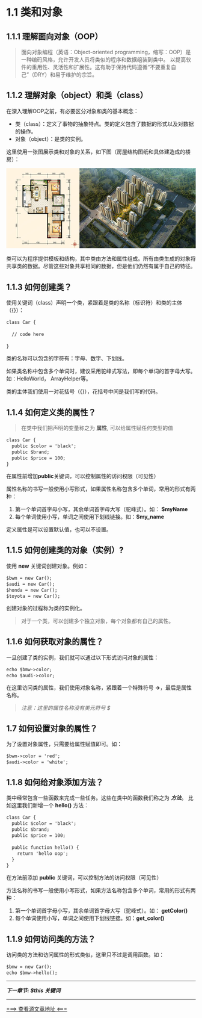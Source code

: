 # 1.1 类和对象
## 1.1.1 理解面向对象（OOP）
>面向对象编程（英语：Object-oriented programming，缩写：OOP）是一种编码风格，允许开发人员将类似的程序和数据组装到类中。 以提高软件的重用性、灵活性和扩展性。这有助于保持代码遵循“不要重复自己”（DRY）和易于维护的宗旨。


## 1.1.2 理解对象（object）和类（class）
在深入理解OOP之前，有必要区分对象和类的基本概念：

* 类（class）：定义了事物的抽象特点。类的定义包含了数据的形式以及对数据的操作。
* 对象（object）：是类的实例。


这里使用一张图展示类和对象的关系，如下图（房屋结构图纸和具体建造成的楼房）：

![image](../images/oop-houses.jpg)

类可以为程序提供模板和结构，其中类由方法和属性组成。所有由类生成的对象将共享类的数据。尽管这些对象共享相同的数据，但是他们仍然有属于自己的特征。

## 1.1.3  如何创建类？
使用关键词（class）声明一个类，紧跟着是类的名称（标识符）和类的主体（{}）：
  ```
  class Car {

    // code here

  }
  ```

 类的名称可以包含的字符有：字母、数字、下划线。

 如果类名称中包含多个单词时，建议采用驼峰式写法，即每个单词的首字母大写。如：HelloWorld， ArrayHelper等。

 类的主体我们使用一对花括号（{}），花括号中间是我们写的代码。

## 1.1.4 如何定义类的属性？
> 在类中我们把声明的变量称之为 **属性**, 可以给属性赋任何类型的值

  ```
  class Car {
    public $color = 'black';
    public $brand;
    public $price = 100;
  }
  ```
在属性前增加**public**关键词，可以控制属性的访问权限（可见性）

属性名称的书写一般使用小写形式，如果属性名称包含多个单词，常用的形式有两种：
1. 第一个单词首字母小写，其余单词首字母大写（驼峰式）。如： **$myName**
2. 每个单词使用小写，单词之间使用下划线链接。如：**$my_name**

定义属性是可以设置默认值，也可以不设置。

## 1.1.5 如何创建类的对象（实例）?
使用 **new** 关键词创建对象。例如：
  ```
  $bwm = new Car();
  $audi = new Car();
  $honda = new Car();
  $toyota = new Car();
  ```
创建对象的过程称为类的实例化。
> 对于一个类，可以创建多个独立对象，每个对象都有自己的属性。


## 1.1.6 如何获取对象的属性？
一旦创建了类的实例，我们就可以通过以下形式访问对象的属性：
  ```
  echo $bmw->color;
  echo $audi->color;
  ```
在这里访问类的属性，我们使用对象名称，紧跟着一个特殊符号 **->**，最后是属性名称。

> *注意：这里的属性名称没有美元符号 $*

## 1.7 如何设置对象的属性？
为了设置对象属性，只需要给属性赋值即可。如：
  ```
  $bwm->color = 'red';
  $audi->color = 'white';
  ```
## 1.1.8 如何给对象添加方法？
类中经常包含一些函数来完成一些任务。这些在类中的函数我们称之为 ***方法***。
比如这里我们新增一个 **hello()** 方法：
  ```
  class Car {
    public $color = 'black';
    public $brand;
    public $price = 100;

    public function hello() {
      return 'hello oop';
    }
  }
  ```
在方法前添加 **public** 关键词，可以控制方法的访问权限（可见性）

方法名称的书写一般使用小写形式，如果方法名称包含多个单词，常用的形式有两种：
1. 第一个单词首字母小写，其余单词首字母大写（驼峰式）。如： **getColor()**
2. 每个单词使用小写，单词之间使用下划线链接。如：**get_color()**

## 1.1.9 如何访问类的方法？
访问类的方法和访问属性的形式类似，这里只不过是调用函数。如：
  ```
  $bmw = new Car();
  echo $bmw->hello();
  ```

----------

***下一章节: $this 关键词***

---------
[===> 查看源文章地址 <===](https://github.com/yiicode101/learn-php)
